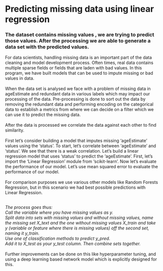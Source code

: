 # Predicting missing data using linear regression
### The dataset contains missing values , we are trying to predict those values. After the processing we are able to generate a data set with the predicted values.</br>
For data scientists, handling missing data is an important part of the data cleaning and model development process. Often times, real data contains multiple sparse fields or fields that are laden with bad values. In this program, we have built models that can be used to impute missing or bad values in data.</br></br>
When the data set is analysed we face with a problem of missing data in ageEstimate  and redundant data in various labels which may impact our processing of the data.
Pre-processing is done to sort out the data by removing the redundant data and performing encoding on the categorical data to establish a metrics from where we can decide on a filter which we can use it to predict the missing data.</br></br>
After the data is processed we correlate the data against each other to find similarity.</br></br>
First let’s consider building a model that imputes missing ‘ageEstimate’ values using the ‘status’. To start, let’s correlate between ‘ageEstimate’ and ‘status’. We see that there is a weak correlation. Let’s build a linear regression model that uses ‘status’ to predict the ‘ageEstimate’. First, let’s import the ‘Linear Regression’ module from ‘scikit-learn’. Now let’s evaluate the performance of our model. Let’s use mean squared error to evaluate the performance of our model.</br> </br>
For comparison purposes we use various other models like Random Forests Regression, but in this scenario we had best possible predictions with Linear Regression.</br></br>

 _The process goes thus:</br>
Call the variable where you have missing values as y.</br>
Split data into sets with missing values and without missing values, name the missing set X_text and the one without missing values X_train and take y (variable or feature where there is missing values) off the second set, naming it y_train.</br>
Use one of classification methods to predict y_pred.</br>
Add it to X_test as your y_test column. Then combine sets together._
</br></br>
Further improvements can be done on this like hyperparameter tuning, and using a deep learning based network model which is explicitly designed for this.
